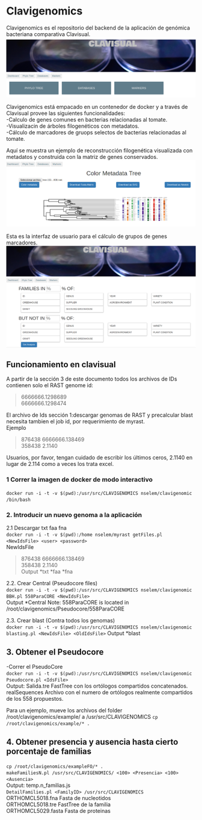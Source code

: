 # Clavigenomics

Clavigenomics es el repositorio del backend de la aplicación de genómica bacteriana comparativa Clavisual.  
![Clavisual](Figuras/clavisual.png)  

Clavigenomics está empacado en un contenedor de docker y a través de Clavisual provee las siguientes funcionalidades:    
-Calculo de genes comunes en bacterias relacionadas al tomate.  
-Visualizacin de árboles filogenéticos con metadatos.  
-Cálculo de marcadores de gruops selectos de bacterias relacionadas al tomate.  
  
Aquí se muestra un ejemplo de reconstrucción filogenética visualizada con metadatos y construida con la matriz de genes conservados.  
![Clavisual](Figuras/tree.png)  

Esta es la interfaz de usuario para el cálculo de grupos de genes marcadores.  
![Clavisual](Figuras/markers.png)  

## Funcionamiento en clavisual   
A partir de la sección 3 de este documento todos los archivos de IDs contienen solo el RAST genome id:  
> 6666666.1298689  
> 6666666.1298474  
  
El archivo de Ids sección 1:descargar genomas de RAST y precalcular blast necesita tambien el job id, por requerimiento de myrast.  
Ejemplo   
> 876438     6666666.138469  
> 358438     2.1140  
  
Usuarios, por favor, tengan cuidado de escribir los últimos ceros, 2.1140 en lugar de 2.114 como a veces los trata excel.  
   
  
### 1 Correr la imagen de docker de modo interactivo  
`docker run -i -t -v $(pwd):/usr/src/CLAVIGENOMICS nselem/clavigenomic /bin/bash`

### 2. Introducir un nuevo genoma a la aplicación  
2.1 Descargar txt faa fna   
`docker run -i -t -v $(pwd):/home nselem/myrast getFiles.pl <NewIdsFile> <user> <password>`  
NewIdsFile
> 876438     6666666.138469  
> 358438     2.1140  
Output *txt *faa *fna  
  
2.2. Crear Central  (Pseudocore files)  
`docker run -i -t -v $(pwd):/usr/src/CLAVIGENOMICS nselem/clavigenomic BBH.pl 558ParaCORE <NewIdsFile>`  
Output *Central
Note: 558ParaCORE is located in /root/clavigenomics/Pseudocore/558ParaCORE     
  
2.3. Crear blast     (Contra todos los genomas)  
`docker run -i -t -v $(pwd):/usr/src/CLAVIGENOMICS nselem/clavigenomic blasting.pl <NewIdsFile> <OldIdsFile>` 
Output *blast   

## 3. Obtener el Pseudocore  
-Correr el PseudoCore    
`docker run -i -t -v $(pwd):/usr/src/CLAVIGENOMICS nselem/clavigenomic Pseudocore.pl <IdsFile>`  
Output: Salida.tre  FastTree con los ortólogos compartidos concatenados.    
        realSequences Archivo con el numero de ortólogos realmente compartidos de los 558 propuestos.    

  
Para un ejemplo, mueve los archivos del folder /root/clavigenomics/example/ a /usr/src/CLAVIGENOMICS
`cp /root/clavigenomics/example/* .`  


## 4. Obtener presencia y ausencia hasta cierto porcentaje de familias  
 `cp /root/clavigenomics/exampleFO/* .`        
`makeFamiliesN.pl /usr/src/CLAVIGENOMICS/ <100> <Presencia> <100> <Ausencia>`  
Output:  temp.n_familias.js  
`DetailFamilies.pl <FamilyID> /usr/src/CLAVIGENOMICS`  
ORTHOMCL5018.fna   Fasta de nucleotidos  
ORTHOMCL5018.tre   FastTree de la familia  
ORTHOMCL5029.fasta Fasta de proteinas  


